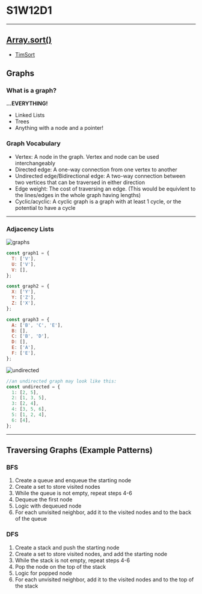 # S1W12D1

---

## [Array.sort()](https://developer.mozilla.org/en-US/docs/Web/JavaScript/Reference/Global_Objects/Array/sort)

- [TimSort](https://dev.to/jennieji/tim-sort-the-fastest-sort-used-in-v8-and-python-5e76)

## Graphs

### What is a graph?

**...EVERYTHING!**

- Linked Lists
- Trees
- Anything with a node and a pointer!

### Graph Vocabulary

- Vertex: A node in the graph. Vertex and node can be used interchangeably
- Directed edge: A one-way connection from one vertex to another
- Undirected edge/Bidirectional edge: A two-way connection between two vertices
  that can be traversed in either direction
- Edge weight: The cost of traversing an edge. (This would be equivlent to the
  lines/edges in the whole graph having lengths)
- Cyclic/acyclic: A cyclic graph is a graph with at least 1 cycle, or the
  potential to have a cycle

---

### Adjacency Lists

![graphs](./graphs.png)

```js
const graph1 = {
  T: ['V'],
  U: ['V'],
  V: [],
};

const graph2 = {
  X: ['Y'],
  Y: ['Z'],
  Z: ['X'],
};

const graph3 = {
  A: ['B', 'C', 'E'],
  B: [],
  C: ['B', 'D'],
  D: [],
  E: ['A'],
  F: ['E'],
};
```

![undirected](./undirected.svg)

```js
//an undirected graph may look like this:
const undirected = {
  1: [2, 5],
  2: [1, 3, 5],
  3: [2, 4],
  4: [3, 5, 6],
  5: [1, 2, 4],
  6: [4],
};
```

---

## Traversing Graphs (Example Patterns)

### BFS

1. Create a queue and enqueue the starting node
2. Create a set to store visited nodes
3. While the queue is not empty, repeat steps 4-6
4. Dequeue the first node
5. Logic with dequeued node
6. For each unvisited neighbor, add it to the visited nodes and to the back of
   the queue

### DFS

1. Create a stack and push the starting node
2. Create a set to store visited nodes, and add the starting node
3. While the stack is not empty, repeat steps 4-6
4. Pop the node on the top of the stack
5. Logic for popped node
6. For each unvisited neighbor, add it to the visited nodes and to the top
   of the stack